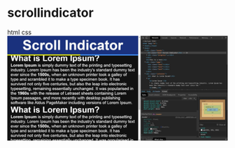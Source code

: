 # scrollindicator
html css 
![](https://raw.githubusercontent.com/dorinelrushi/scrollindicator/master/a1.JPG)
